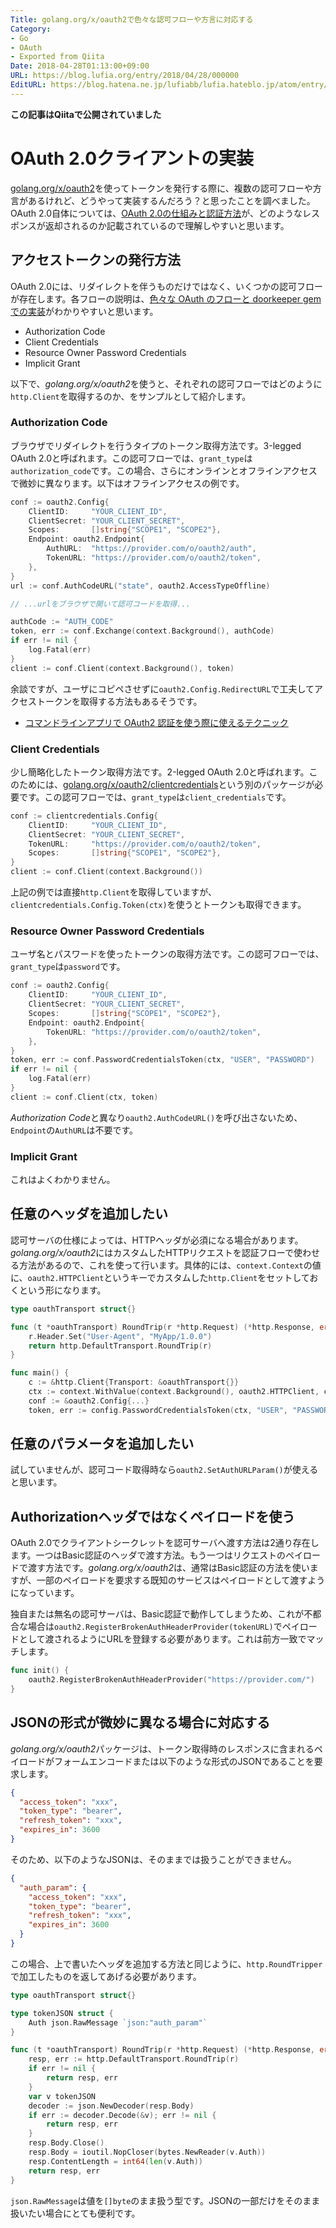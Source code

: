```yaml
---
Title: golang.org/x/oauth2で色々な認可フローや方言に対応する
Category:
- Go
- OAuth
- Exported from Qiita
Date: 2018-04-28T01:13:00+09:00
URL: https://blog.lufia.org/entry/2018/04/28/000000
EditURL: https://blog.hatena.ne.jp/lufiabb/lufia.hateblo.jp/atom/entry/26006613540500856
---
```


**この記事はQiitaで公開されていました**

# OAuth 2.0クライアントの実装

[golang.org/x/oauth2](https://godoc.org/golang.org/x/oauth2)を使ってトークンを発行する際に、複数の認可フローや方言があるけれど、どうやって実装するんだろう？と思ったことを調べました。OAuth 2.0自体については、[OAuth 2.0の仕組みと認証方法](https://murashun.jp/blog/20150920-01.html)が、どのようなレスポンスが返却されるのか記載されているので理解しやすいと思います。

## アクセストークンの発行方法

OAuth 2.0には、リダイレクトを伴うものだけではなく、いくつかの認可フローが存在します。各フローの説明は、[色々な OAuth のフローと doorkeeper gem での実装](https://qiita.com/tyamagu2/items/5aafff7f6ae0a9ec94aa)がわかりやすいと思います。

* Authorization Code
* Client Credentials
* Resource Owner Password Credentials
* Implicit Grant

以下で、*golang.org/x/oauth2*を使うと、それぞれの認可フローではどのように`http.Client`を取得するのか、をサンプルとして紹介します。

### Authorization Code

ブラウザでリダイレクトを行うタイプのトークン取得方法です。3-legged OAuth 2.0と呼ばれます。この認可フローでは、`grant_type`は`authorization_code`です。この場合、さらにオンラインとオフラインアクセスで微妙に異なります。以下はオフラインアクセスの例です。

```go
conf := oauth2.Config{
	ClientID:     "YOUR_CLIENT_ID",
	ClientSecret: "YOUR_CLIENT_SECRET",
	Scopes:       []string{"SCOPE1", "SCOPE2"},
	Endpoint: oauth2.Endpoint{
		AuthURL:  "https://provider.com/o/oauth2/auth",
		TokenURL: "https://provider.com/o/oauth2/token",
	},
}
url := conf.AuthCodeURL("state", oauth2.AccessTypeOffline)

// ...urlをブラウザで開いて認可コードを取得...

authCode := "AUTH_CODE"
token, err := conf.Exchange(context.Background(), authCode)
if err != nil {
	log.Fatal(err)
}
client := conf.Client(context.Background(), token)
```

余談ですが、ユーザにコピペさせずに`oauth2.Config.RedirectURL`で工夫してアクセストークンを取得する方法もあるそうです。

* [コマンドラインアプリで OAuth2 認証を使う際に使えるテクニック](https://mattn.kaoriya.net/software/lang/go/20161231001721.htm)

### Client Credentials

少し簡略化したトークン取得方法です。2-legged OAuth 2.0と呼ばれます。このためには、[golang.org/x/oauth2/clientcredentials](https://godoc.org/golang.org/x/oauth2/clientcredentials)という別のパッケージが必要です。この認可フローでは、`grant_type`は`client_credentials`です。

```go
conf := clientcredentials.Config{
	ClientID:     "YOUR_CLIENT_ID",
	ClientSecret: "YOUR_CLIENT_SECRET",
	TokenURL:     "https://provider.com/o/oauth2/token",
	Scopes:       []string{"SCOPE1", "SCOPE2"},
}
client := conf.Client(context.Background())
```

上記の例では直接`http.Client`を取得していますが、`clientcredentials.Config.Token(ctx)`を使うとトークンも取得できます。

### Resource Owner Password Credentials

ユーザ名とパスワードを使ったトークンの取得方法です。この認可フローでは、`grant_type`は`password`です。

```go
conf := oauth2.Config{
	ClientID:     "YOUR_CLIENT_ID",
	ClientSecret: "YOUR_CLIENT_SECRET",
	Scopes:       []string{"SCOPE1", "SCOPE2"},
	Endpoint: oauth2.Endpoint{
		TokenURL: "https://provider.com/o/oauth2/token",
	},
}
token, err := conf.PasswordCredentialsToken(ctx, "USER", "PASSWORD")
if err != nil {
	log.Fatal(err)
}
client := conf.Client(ctx, token)
```

*Authorization Code*と異なり`oauth2.AuthCodeURL()`を呼び出さないため、`Endpoint`の`AuthURL`は不要です。

### Implicit Grant

これはよくわかりません。

## 任意のヘッダを追加したい

認可サーバの仕様によっては、HTTPヘッダが必須になる場合があります。*golang.org/x/oauth2*にはカスタムしたHTTPリクエストを認証フローで使わせる方法があるので、これを使って行います。具体的には、`context.Context`の値に、`oauth2.HTTPClient`というキーでカスタムした`http.Client`をセットしておくという形になります。

```go
type oauthTransport struct{}

func (t *oauthTransport) RoundTrip(r *http.Request) (*http.Response, error) {
	r.Header.Set("User-Agent", "MyApp/1.0.0")
	return http.DefaultTransport.RoundTrip(r)
}

func main() {
	c := &http.Client{Transport: &oauthTransport{}}
	ctx := context.WithValue(context.Background(), oauth2.HTTPClient, c)
	conf := &oauth2.Config{...}
	token, err := config.PasswordCredentialsToken(ctx, "USER", "PASSWORD")
```

## 任意のパラメータを追加したい

試していませんが、認可コード取得時なら`oauth2.SetAuthURLParam()`が使えると思います。

## Authorizationヘッダではなくペイロードを使う

OAuth 2.0でクライアントシークレットを認可サーバへ渡す方法は2通り存在します。一つはBasic認証のヘッダで渡す方法。もう一つはリクエストのペイロードで渡す方法です。*golang.org/x/oauth2*は、通常はBasic認証の方法を使いますが、一部のペイロードを要求する既知のサービスはペイロードとして渡すようになっています。

独自または無名の認可サーバは、Basic認証で動作してしまうため、これが不都合な場合は`oauth2.RegisterBrokenAuthHeaderProvider(tokenURL)`でペイロードとして渡されるようにURLを登録する必要があります。これは前方一致でマッチします。

```go
func init() {
	oauth2.RegisterBrokenAuthHeaderProvider("https://provider.com/")
}
```

## JSONの形式が微妙に異なる場合に対応する

*golang.org/x/oauth2*パッケージは、トークン取得時のレスポンスに含まれるペイロードがフォームエンコードまたは以下のような形式のJSONであることを要求します。

```json
{
  "access_token": "xxx",
  "token_type": "bearer",
  "refresh_token": "xxx",
  "expires_in": 3600
}
```

そのため、以下のようなJSONは、そのままでは扱うことができません。

```json
{
  "auth_param": {
    "access_token": "xxx",
    "token_type": "bearer",
    "refresh_token": "xxx",
    "expires_in": 3600
  }
}
```

この場合、上で書いたヘッダを追加する方法と同じように、`http.RoundTripper`で加工したものを返してあげる必要があります。

```go
type oauthTransport struct{}

type tokenJSON struct {
	Auth json.RawMessage `json:"auth_param"`
}

func (t *oauthTransport) RoundTrip(r *http.Request) (*http.Response, error) {
	resp, err := http.DefaultTransport.RoundTrip(r)
	if err != nil {
		return resp, err
	}
	var v tokenJSON
	decoder := json.NewDecoder(resp.Body)
	if err := decoder.Decode(&v); err != nil {
		return resp, err
	}
	resp.Body.Close()
	resp.Body = ioutil.NopCloser(bytes.NewReader(v.Auth))
	resp.ContentLength = int64(len(v.Auth))
	return resp, err
}
```

`json.RawMessage`は値を`[]byte`のまま扱う型です。JSONの一部だけをそのまま扱いたい場合にとても便利です。
